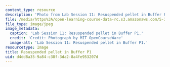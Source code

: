 ```yaml
---
content_type: resource
description: 'Photo from Lab Session 11: Resuspended pellet in Buffer P1.'
file: /media/https%3A/open-learning-course-data-rc.s3.amazonaws.com/5-36-biochemistry-laboratory-spring-2009/d4dd8a359a84c38f3da28a4fe953207d_Lab11_2.jpg
file_type: image/jpeg
image_metadata:
  caption: 'Lab Session 11: Resuspended pellet in Buffer P1.'
  credit: 'Credit: Photograph by MIT OpenCourseWare'
  image-alt: 'Lab Session 11: Resuspended pellet in Buffer P1.'
resourcetype: Image
title: Resuspended pellet in Buffer P1
uid: d4dd8a35-9a84-c38f-3da2-8a4fe953207d
---
```

